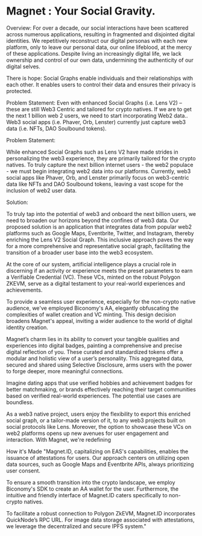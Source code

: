 # Magnet : Your Social Gravity.
Overview: For over a decade, our social interactions have been scattered across numerous applications, resulting in fragmented and disjointed digital identities. We repetitively reconstruct our digital personas with each new platform, only to leave our personal data, our online lifeblood, at the mercy of these applications. Despite living an increasingly digital life, we lack ownership and control of our own data, undermining the authenticity of our digital selves.

There is hope: Social Graphs enable individuals and their relationships with each other. It enables users to control their data and ensures their privacy is protected.

Problem Statement: Even with enhanced Social Graphs (i.e. Lens V2) – these are still Web3 Centric and tailored for crypto natives. If we are to get the next 1 billion web 2 users, we need to start incorporating Web2 data..
Web3 social apps (i.e. Phaver, Orb, Lenster) currently just capture web3 data (i.e. NFTs, DAO Soulbound tokens).

Problem Statement:

While enhanced Social Graphs such as Lens V2 have made strides in personalizing the web3 experience, they are primarily tailored for the crypto natives. To truly capture the next billion internet users - the web2 populace - we must begin integrating web2 data into our platforms. Currently, web3 social apps like Phaver, Orb, and Lenster primarily focus on web3-centric data like NFTs and DAO Soulbound tokens, leaving a vast scope for the inclusion of web2 user data.

Solution:

To truly tap into the potential of web3 and onboard the next billion users, we need to broaden our horizons beyond the confines of web3 data. Our proposed solution is an application that integrates data from popular web2 platforms such as Google Maps, Eventbrite, Twitter, and Instagram, thereby enriching the Lens V2 Social Graph. This inclusive approach paves the way for a more comprehensive and representative social graph, facilitating the transition of a broader user base into the web3 ecosystem.

At the core of our system, artificial intelligence plays a crucial role in discerning if an activity or experience meets the preset parameters to earn a Verifiable Credential (VC). These VCs, minted on the robust Polygon ZKEVM, serve as a digital testament to your real-world experiences and achievements.

To provide a seamless user experience, especially for the non-crypto native audience, we've employed Biconomy's AA, elegantly obfuscating the complexities of wallet creation and VC minting. This design decision broadens Magnet's appeal, inviting a wider audience to the world of digital identity creation.

Magnet’s charm lies in its ability to convert your tangible qualities and experiences into digital badges, painting a comprehensive and precise digital reflection of you. These curated and standardized tokens offer a modular and holistic view of a user’s personality. This aggregated data, secured and shared using Selective Disclosure, arms users with the power to forge deeper, more meaningful connections.

Imagine dating apps that use verified hobbies and achievement badges for better matchmaking, or brands effectively reaching their target communities based on verified real-world experiences. The potential use cases are boundless.

As a web3 native project, users enjoy the flexibility to export this enriched social graph, or a tailor-made version of it, to any web3 projects built on social protocols like Lens. Moreover, the option to showcase these VCs on web2 platforms opens up new avenues for user engagement and interaction. With Magnet, we're redefining

How it's Made
"Magnet.ID, capitalizing on EAS's capabilities, enables the issuance of attestations for users. Our approach centers on utilizing open data sources, such as Google Maps and Eventbrite APIs, always prioritizing user consent.

To ensure a smooth transition into the crypto landscape, we employ Biconomy's SDK to create an AA wallet for the user. Furthermore, the intuitive and friendly interface of Magnet.ID caters specifically to non-crypto natives.

To facilitate a robust connection to Polygon ZkEVM, Magnet.ID incorporates QuickNode’s RPC URL. For image data storage associated with attestations, we leverage the decentralized and secure IPFS system."
